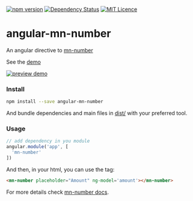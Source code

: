 [![npm version](https://badge.fury.io/js/angular-mn-number.svg)](https://badge.fury.io/js/angular-mn-number)
[![Dependency Status](https://gemnasium.com/badges/github.com/minimalist-components/angular-mn-number.svg)](https://gemnasium.com/github.com/minimalist-components/angular-mn-number)
[![MIT Licence](https://badges.frapsoft.com/os/mit/mit.svg?v=103)](https://opensource.org/licenses/mit-license.php)  

# angular-mn-number

An angular directive to [mn-number](https://github.com/minimalist-components/mn-number)

See the [demo](https://minimalist-components.github.io/mn-number)

[![preview demo](https://raw.githubusercontent.com/minimalist-components/mn-number/master/preview.gif)](https://minimalist-components.github.io/angular-mn-number/)

### Install

```sh
npm install --save angular-mn-number
```

And bundle dependencies and main files in [dist/](https://github.com/minimalist-components/mn-select/tree/master/dist) with your preferred tool.

### Usage

```js
// add dependency in you module
angular.module('app', [
  'mn-number'
])
```

And then, in your html, you can use the tag:

```html
<mn-number placeholder="Amount" ng-model='amount'></mn-number>
```


For more details check [mn-number docs](https://github.com/minimalist-components/mn-number).

